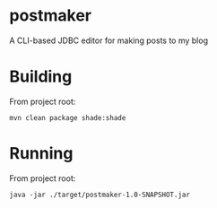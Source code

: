 # postmaker
A CLI-based JDBC editor for making posts to my blog

# Building
From project root:
```
mvn clean package shade:shade
```
# Running
From project root:
```
java -jar ./target/postmaker-1.0-SNAPSHOT.jar
```
